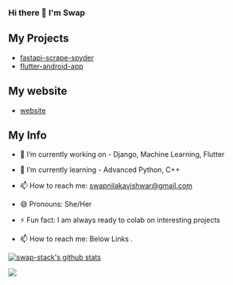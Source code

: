 ### Hi there 👋 I'm Swap

<!-- **swap-stack/swap-stack** is a ✨ _special_ ✨ repository because its `README.md` (this file) appears on your GitHub profile.
 -->

## My Projects

* [fastapi-scrape-spyder](https://github.com/swap-stack/game_scrape_fastapi)
* [flutter-android-app](https://github.com/swap-stack/game_price_checker_flutte)

## My website
* [website](https://swap-stack.github.io/)

## My Info
- 🔭 I’m currently working on - Django, Machine Learning, Flutter
- 🌱 I’m currently learning - Advanced Python, C++
- 📫 How to reach me: swapnilakavishwar@gmail.com
- 😄 Pronouns: She/Her
- ⚡ Fun fact: I am always ready to colab on interesting projects


- 📫 How to reach me: Below Links .

[![swap-stack's github stats](https://github-readme-stats.vercel.app/api?username=swap-stack&count_private=true&include_all_commits=true&theme=radical)](https://google.com)

![](https://komarev.com/ghpvc/?username=swap-stack&color=green)
